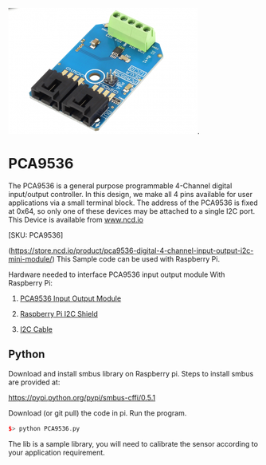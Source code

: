 [![PCA9536](PCA9536_I2CIO.png)](https://store.ncd.io/product/pca9536-digital-4-channel-input-output-i2c-mini-module/).

# PCA9536

The PCA9536 is a general purpose programmable 4-Channel digital input/output controller. In this design, we make all 4 pins available for user applications via a small terminal block. The address of the PCA9536 is fixed at 0x64, so only one of these devices may be attached to a single I2C port.
This Device is available from www.ncd.io

[SKU: PCA9536]

(https://store.ncd.io/product/pca9536-digital-4-channel-input-output-i2c-mini-module/)
This Sample code can be used with Raspberry Pi.

Hardware needed to interface PCA9536 input output module With Raspberry Pi:

1. <a href="https://store.ncd.io/product/pca9536-digital-4-channel-input-output-i2c-mini-module/">PCA9536 Input Output Module</a>

2. <a href="https://store.ncd.io/product/i2c-shield-for-raspberry-pi-3-pi2-with-outward-facing-i2c-port-terminates-over-hdmi-port/">Raspberry Pi I2C Shield</a>

3. <a href="https://store.ncd.io/product/i%C2%B2c-cable/">I2C Cable</a>

## Python
Download and install smbus library on Raspberry pi. Steps to install smbus are provided at:

https://pypi.python.org/pypi/smbus-cffi/0.5.1

Download (or git pull) the code in pi. Run the program.

```cpp
$> python PCA9536.py
```
The lib is a sample library, you will need to calibrate the sensor according to your application requirement.
